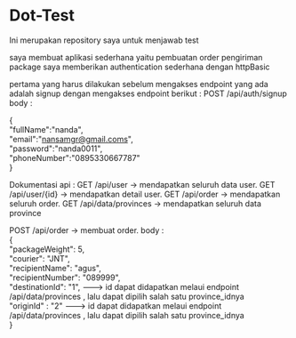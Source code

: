 # Dot-Test
Ini merupakan repository saya untuk menjawab test

saya membuat aplikasi sederhana yaitu pembuatan order pengiriman package
saya memberikan authentication sederhana dengan httpBasic

pertama yang harus dilakukan sebelum mengakses endpoint yang ada adalah signup dengan mengakses endpoint berikut :
POST /api/auth/signup
body : <br/>

  {<br/>
    "fullName":"nanda",<br/>
    "email":"nansamgr@gmail.coms",<br/>
    "password":"nanda0011",<br/>
    "phoneNumber":"0895330667787"<br/>
}<br/>


Dokumentasi api : 
GET /api/user -> mendapatkan seluruh data user.
GET /api/user/{id} -> mendapatkan detail user.
GET /api/order -> mendapatkan seluruh order.
GET /api/data/provinces -> mendapatkan seluruh data province

POST /api/order -> membuat order.
body  : <br/>
{ <br/>
    "packageWeight": 5,<br/>
    "courier": "JNT",<br/>
    "recipientName": "agus",<br/>
    "recipientNumber": "089999",<br/>
    "destinationId": "1",         ---> id dapat didapatkan melaui endpoint /api/data/provinces , lalu dapat dipilih salah satu province_idnya <br/>
    "originId" : "2"               ---> id dapat didapatkan melaui endpoint /api/data/provinces , lalu dapat dipilih salah satu province_idnya <br/>
}
